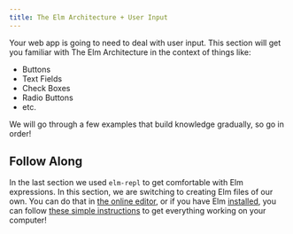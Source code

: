 ```yaml
---
title: The Elm Architecture + User Input
---
```


Your web app is going to need to deal with user input. This section will get you familiar with The Elm Architecture in the context of things like:

  - Buttons
  - Text Fields
  - Check Boxes
  - Radio Buttons
  - etc.

We will go through a few examples that build knowledge gradually, so go in order!


## Follow Along

In the last section we used `elm-repl` to get comfortable with Elm expressions. In this section, we are switching to creating Elm files of our own. You can do that in [the online editor](http://elm-lang.org/try), or if you have Elm [installed](../../install.md), you can follow [these simple instructions](https://github.com/evancz/elm-architecture-tutorial#run-the-examples) to get everything working on your computer!
